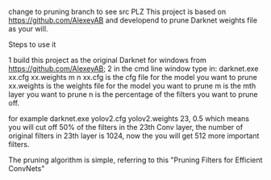 change to pruning branch to see src PLZ
This project is based on https://github.com/AlexeyAB and developend to prune Darknet weights file as your will.

Steps to use it 

1 build this project as the original Darknet for windows from  https://github.com/AlexeyAB;
2 in the cmd line window type in:
  darknet.exe xx.cfg xx.weights m n
xx.cfg is the cfg file for the model you want to prune
xx.weights is the weights file for the model you want to prune
m is the mth layer you want to prune
n is the percentage of the filters you want to prune off.

for example  darknet.exe yolov2.cfg yolov2.weights 23, 0.5 which means you will cut off 50% of the filters in the 23th Conv layer, the number of original filters in 23th layer is 1024, now the you will get 512 more important filters.

The pruning algorithm is simple, referring to this "Pruning Filters for Efficient ConvNets"
